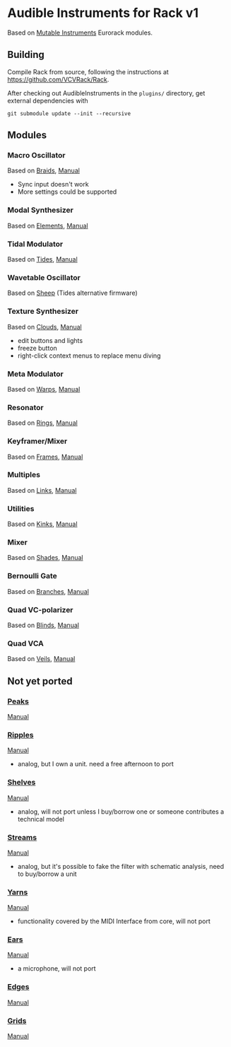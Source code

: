 
# Audible Instruments for Rack v1

Based on [Mutable Instruments](https://mutable-instruments.net/) Eurorack modules.

## Building

Compile Rack from source, following the instructions at https://github.com/VCVRack/Rack.

After checking out AudibleInstruments in the `plugins/` directory, get external dependencies with

	git submodule update --init --recursive


## Modules

### Macro Oscillator
Based on [Braids](https://mutable-instruments.net/modules/braids), [Manual](https://mutable-instruments.net/modules/braids/manual/)
- Sync input doesn't work
- More settings could be supported

### Modal Synthesizer
Based on [Elements](https://mutable-instruments.net/modules/elements), [Manual](https://mutable-instruments.net/modules/elements/manual/)

### Tidal Modulator
Based on [Tides](https://mutable-instruments.net/modules/tides), [Manual](https://mutable-instruments.net/modules/tides/manual/)

### Wavetable Oscillator
Based on [Sheep](https://mutable-instruments.net/modules/tides/firmware/) (Tides alternative firmware)

### Texture Synthesizer
Based on [Clouds](https://mutable-instruments.net/modules/clouds), [Manual](https://mutable-instruments.net/modules/clouds/manual/)
- edit buttons and lights
- freeze button
- right-click context menus to replace menu diving

### Meta Modulator
Based on [Warps](https://mutable-instruments.net/modules/warps), [Manual](https://mutable-instruments.net/modules/warps/manual/)

### Resonator
Based on [Rings](https://mutable-instruments.net/modules/rings), [Manual](https://mutable-instruments.net/modules/rings/manual/)

### Keyframer/Mixer
Based on [Frames](https://mutable-instruments.net/modules/frames), [Manual](https://mutable-instruments.net/modules/frames/manual/)

### Multiples
Based on [Links](https://mutable-instruments.net/modules/links), [Manual](https://mutable-instruments.net/modules/links/manual/)

### Utilities
Based on [Kinks](https://mutable-instruments.net/modules/kinks), [Manual](https://mutable-instruments.net/modules/kinks/manual/)

### Mixer
Based on [Shades](https://mutable-instruments.net/modules/shades), [Manual](https://mutable-instruments.net/modules/shades/manual/)

### Bernoulli Gate
Based on [Branches](https://mutable-instruments.net/modules/branches), [Manual](https://mutable-instruments.net/modules/branches/manual/)

### Quad VC-polarizer
Based on [Blinds](https://mutable-instruments.net/modules/blinds), [Manual](https://mutable-instruments.net/modules/blinds/manual/)

### Quad VCA
Based on [Veils](https://mutable-instruments.net/modules/veils), [Manual](https://mutable-instruments.net/modules/veils/manual/)


## Not yet ported

### [Peaks](https://mutable-instruments.net/modules/peaks)
[Manual](https://mutable-instruments.net/modules/peaks/manual/)

### [Ripples](https://mutable-instruments.net/modules/ripples)
[Manual](https://mutable-instruments.net/modules/ripples/manual/)
- analog, but I own a unit. need a free afternoon to port

### [Shelves](https://mutable-instruments.net/modules/shelves)
[Manual](https://mutable-instruments.net/modules/shelves/manual/)
- analog, will not port unless I buy/borrow one or someone contributes a technical model

### [Streams](https://mutable-instruments.net/modules/streams)
[Manual](https://mutable-instruments.net/modules/streams/manual/)
- analog, but it's possible to fake the filter with schematic analysis, need to buy/borrow a unit

### [Yarns](https://mutable-instruments.net/modules/yarns)
[Manual](https://mutable-instruments.net/modules/yarns/manual/)
- functionality covered by the MIDI Interface from core, will not port

### [Ears](https://mutable-instruments.net/modules/ears)
[Manual](https://mutable-instruments.net/modules/ears/manual/)
- a microphone, will not port

### [Edges](https://mutable-instruments.net/modules/edges)
[Manual](https://mutable-instruments.net/modules/edges/manual/)

### [Grids](https://mutable-instruments.net/modules/grids)
[Manual](https://mutable-instruments.net/modules/grids/manual/)

